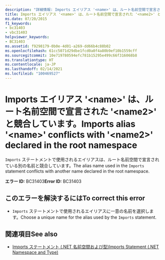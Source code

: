 ```yaml
---
description: "詳細情報: Imports エイリアス '<name>' は、ルート名前空間で宣言された '<name2>' と競合しています"
title: Imports エイリアス '<name>' は、ルート名前空間で宣言された '<name2>' と競合しています。
ms.date: 07/20/2015
f1_keywords:
- bc31403
- vbc31403
helpviewer_keywords:
- BC31403
ms.assetid: f9298179-0b0e-4d01-a269-dd66b4c88b02
ms.openlocfilehash: 61cc5071d29dbe1fcd0a0f4a80b9ef10b1559cff
ms.sourcegitcommit: 10e719780594efc781b15295e499c66f316068b8
ms.translationtype: HT
ms.contentlocale: ja-JP
ms.lasthandoff: 02/14/2021
ms.locfileid: "100469527"
---
```

# <a name="imports-alias-name-conflicts-with-name2-declared-in-the-root-namespace"></a><span data-ttu-id="de4f8-103">Imports エイリアス '\<name>' は、ルート名前空間で宣言された '\<name2>' と競合しています。</span><span class="sxs-lookup"><span data-stu-id="de4f8-103">Imports alias '\<name>' conflicts with '\<name2>' declared in the root namespace</span></span>

<span data-ttu-id="de4f8-104">`Imports` ステートメントで使用されるエイリアスは、ルート名前空間で宣言されている別の名前と競合しています。</span><span class="sxs-lookup"><span data-stu-id="de4f8-104">The alias name used in the `Imports` statement conflicts with another name declared in the root namespace.</span></span>  
  
 <span data-ttu-id="de4f8-105">**エラー ID:** BC31403</span><span class="sxs-lookup"><span data-stu-id="de4f8-105">**Error ID:** BC31403</span></span>  
  
## <a name="to-correct-this-error"></a><span data-ttu-id="de4f8-106">このエラーを解決するには</span><span class="sxs-lookup"><span data-stu-id="de4f8-106">To correct this error</span></span>  
  
- <span data-ttu-id="de4f8-107">`Imports` ステートメントで使用されるエイリアスに一意の名前を選択します。</span><span class="sxs-lookup"><span data-stu-id="de4f8-107">Choose a unique name for the alias used by the `Imports` statement.</span></span>  
  
## <a name="see-also"></a><span data-ttu-id="de4f8-108">関連項目</span><span class="sxs-lookup"><span data-stu-id="de4f8-108">See also</span></span>

- [<span data-ttu-id="de4f8-109">Imports ステートメント (.NET 名前空間および型)</span><span class="sxs-lookup"><span data-stu-id="de4f8-109">Imports Statement (.NET Namespace and Type)</span></span>](../language-reference/statements/imports-statement-net-namespace-and-type.md)
